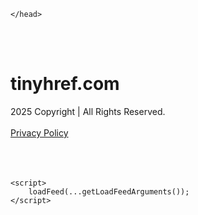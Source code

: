 <!DOCTYPE html>
<html data-adblockkey="MFwwDQYJKoZIhvcNAQEBBQADSwAwSAJBALquDFETXRn0Hr05fUP7EJT77xYnPmRbpMy4vk8KYiHnkNpednjOANJcaXDXcKQJN0nXKZJL7TciJD8AoHXK158CAwEAAQ==_O64t18+dnpAa5dMiL/0OBR9ALcSZzHX/vsM4wt+TqVVD4E0rSl5J7i0sy6KmJp/hF/jNtuSG2eBw2xrigvXXeQ==" xmlns="http://www.w3.org/1999/xhtml" lang="en">
<head>
    <meta http-equiv="Content-Type" content="text/html; charset=utf-8"/>
    <meta name="viewport" content="width=device-width, initial-scale=1, shrink-to-fit=no"/>
    <title>tinyhref.com</title>
    <style media="screen">
.asset_star0 {
	background: url('//d38psrni17bvxu.cloudfront.net/themes/assets/star0.gif') no-repeat center;
	width: 13px;
	height: 12px;
	display: inline-block;
}

.asset_star1 {
	background: url('//d38psrni17bvxu.cloudfront.net/themes/assets/star1.gif') no-repeat center;
	width: 13px;
	height: 12px;
	display: inline-block;
}

.asset_starH {
	background: url('//d38psrni17bvxu.cloudfront.net/themes/assets/starH.gif') no-repeat center;
	width: 13px;
	height: 12px;
	display: inline-block;
}

.sitelink {
	padding-right: 16px;
}

.sellerRatings a:link,
.sellerRatings a:visited,
.sellerRatings a:hover,
.sellerRatings a:active {
	text-decoration: none;
	cursor: text;
}

.sellerRatings {
	margin:0 0 3px 20px;
}

.sitelinkHolder {
	margin:-15px 0 15px 35px;
}

#ajaxloaderHolder {
	display: block;
	width: 24px;
	height: 24px;
	background: #fff;
	padding: 8px 0 0 8px;
	margin:10px auto;
	-webkit-border-radius: 4px;
	-moz-border-radius: 4px;
	border-radius: 4px;
}</style>    <style media="screen">
* {
    margin:0;padding:0
}

body {
    background:#101c36;
    font-family: sans-serif;
    text-align: center;
    font-size:1rem;
}

.header {
    padding:1rem 1rem 0;
    overflow:hidden;
}

h1 {
    color:#848484;
    font-size:1.5rem;
}

.header-text-color:visited,
.header-text-color:link,
.header-text-color {
    color:#848484;
}

.comp-is-parked {
  margin: 4px 0 2px;
}

.comp-sponsored {
  text-align: left;
  margin: 0 0 -1.8rem 4px;
}

.wrapper1 {
    margin:1rem;
}

.wrapper2 {
    background:url('//d38psrni17bvxu.cloudfront.net/themes/cleanPeppermintBlack_657d9013/img/bottom.png') no-repeat center bottom;
    padding-bottom:140px;
}

.wrapper3 {
    background:#fff;
    max-width:300px;
    margin:0 auto 1rem;
    padding-top:1px;
    padding-bottom:1px;
}

.onDesktop {
    display:none;
}

.tcHolder {
    padding-top: 2rem;
}

.adsHolder {
    margin: 1rem 0;
    padding-top: 2rem;
    overflow:hidden;
}

.footer {
    color:#626574;
    padding:2rem 1rem;
    font-size:.8rem;
    margin:0 auto;
    max-width:440px;
}

.footer a:link,
.footer a:visited {
    color:#626574;
}

.sale_link_bold a,
.sale_link,
.sale_link a {
    color:#626574 !important;
}

.searchHolder {
    padding:1px 0 1px 1px;
    margin:1rem auto;
    width: 95%;
    max-width: 500px;
}

@media screen and (min-width:600px) {

    .comp-is-parked,
    .comp-sponsored {
      color: #848484;
    }

    .comp-sponsored {
      margin-left: 0;
    }

    .wrapper1 {
        max-width:1500px;
        margin-left:auto;
        margin-right:auto;
    }

    .wrapper2 {
        background:url('//d38psrni17bvxu.cloudfront.net/themes/cleanPeppermintBlack_657d9013/img/arrows.png') no-repeat center top;
        padding-bottom:0;
        min-height:600px;
    }

    .wrapper3 {
        max-width:530px;
        background:none;
    }
}
</style>    <style media="screen">
.fallback-term-holder {
    display: inline-grid;
    grid-template-columns: 1fr;
    width: 100%;
    padding-top: 50px;
}

.fallback-term-link {
    grid-column: 1 / span 1; align-self: center;
    padding: 50px 13px 50px 13px; border-radius: 25px;
    border: 5px solid #ffffff; margin-bottom: 20px;
    background-color: rgb(17, 38, 77);
    text-decoration-line: none;
    font-size: 18px;
    font-weight: 700;
    color: #ffffff;
    text-align: left;
}

.fallback-arrow {
    float: right;
    width: 24px;
    height: 24px;
    background-image: url('data:image/svg+xml;base64,PHN2ZyBmaWxsPScjRDdEN0Q3JyBzdHlsZT0iZmxvYXQ6IHJpZ2h0IiB4bWxucz0iaHR0cDovL3d3dy53My5vcmcvMjAwMC9zdmciIGhlaWdodD0iMjQiIHZpZXdCb3g9IjAgMCAyNCAyNCIgd2lkdGg9IjI0Ij48cGF0aCBkPSJNMCAwaDI0djI0SDB6IiBmaWxsPSJub25lIi8+PHBhdGggZD0iTTUuODggNC4xMkwxMy43NiAxMmwtNy44OCA3Ljg4TDggMjJsMTAtMTBMOCAyeiIvPjwvc3ZnPg==');
}</style>
    
    </head>

<body id="afd"><div id="plBanner"><script id="parklogic" type="text/javascript" src="https://parking3.parklogic.com/page/enhance.js?pcId=12&pId=1129&domain=tinyhref.com" async></script></div>

<div class="wrapper1">
        <div class="wrapper2">
        <div class="wrapper3">
            <br/>
        <script async src="https://euob.youseasky.com/sxp/i/224f85302aa2b6ec30aac9a85da2cbf9.js" data-ch="AdsDeli - domain - landingpage" data-uvid="3dadfe83111a56d254b68acb7240aaac96e40d45" class="ct_clicktrue_80705" data-jsonp="onCheqResponse"></script>
    <noscript>
        <iframe src="https://obseu.youseasky.com/ns/224f85302aa2b6ec30aac9a85da2cbf9.html?ch=AdsDeli%20-%20domain%20-%20landingpage"
                width="0" height="0" style="display:none"></iframe>
    </noscript>
<br/>
<div class="header" id="domainname">
        <h1>tinyhref.com</h1>
    </div>
                        <div class="tcHolder">
                <div id="tc"></div>
            </div>
        </div>
    </div>
            <div class="footer">
            2025 Copyright | All Rights Reserved.
<br/><br/>
<a href="javascript:void(0);" onClick="window.open('/privacy.html', 'privacy-policy', 'width=890,height=330,left=200,top=200,menubar=no,status=yes,toolbar=no').focus()" class="privacy-policy">
    Privacy Policy
</a>
<br/><br/>
<br/><br/>
    </div>
</div>

<script type="text/javascript" language="JavaScript">
    var tcblock = {
        // Required and steady
        'container': 'tc',
        'type': 'relatedsearch',
        'colorBackground': 'transparent',
        
        'number': 3,
        
        // Font-Sizes and Line-Heights
        'fontSizeAttribution': 14,
        'fontSizeTitle': 24,
        'lineHeightTitle': 34,
        // Colors
        'colorAttribution': '#aaa',
        'colorTitleLink': '#0277bd',
        // Alphabetically
        'horizontalAlignment': 'center',
        'noTitleUnderline': false,
        'rolloverLinkColor': '#01579b',
        'verticalSpacing': 10
    };
    var searchboxBlock = {
        'container': 'search',
        'type': 'searchbox',
        'fontSizeSearchInput': 12,
        'hideSearchInputBorder': false,
        'hideSearchButtonBorder': true,
        'fontSizeSearchButton': 13,
        'colorBackground': 'transparent',
        'colorSearchButton': '#0b3279',
        'colorSearchButtonText': '#fff'
    };
    </script>
<script type="text/javascript">let isAdult=false;         let containerNames=[];         let uniqueTrackingID='MTc1ODg0MjM0OC4yNzg5OjQ4YjgxYjYzNDZhNmEzNWUyMDI3MDVkM2RiOTQxM2FjODhjYjIyODU2ZTI5NWRkZWEyZjg0NDQ1NDQyMWUxNzY6NjhkNWNkZWM0NDFhNA==';         let search='';         let themedata='eyJhbGciOiJBMTI4S1ciLCJlbmMiOiJBMTI4Q0JDLUhTMjU2In0.8LtjqSIGaOcDa8J0qdCEOEronHnZpja5cNnJ3Kav-cSwPCz9Zw9VhQ.GGl6InZ_958CWeg-Mfp4GA.rPl0D9U1kRq5EhkEVlkwUKsMTwV13PM5c4LXMJJu-W64FzHZPOCwffUoqbvGQQqrKO2dMKg1CWw7JLySlzk98ThV4ugRb761z6hITAVLwTvKBf_u5_17KSzrXZONRN3-8tJGyC7aDzSFRZISO5YB-Nh9huoc9vQtPt1LE1rBpyKVs163sqV7jvRR9cqEnykg6q3FguBy_rP84ktirNLU3_Dqm9738sIf7y9BV3VQUNPCfmWrZHvDQGHYHRhfKqSI7-jc21mVd3c2uI2IjJR8QlcmWSQ_RQbMdQfaDTBZFkCSW6a6jIz7KFK6hepsAOrVPQJaLRDxdREBpwRWXNI0qj8jQt9t1U7GbYQ0DyDyt3HttEsU47Wy6FcgvihzgEEBkcd8x7VGCNXNAJ_QC6T_xVdL_Dq_pcShMcQ95dI7Pe8ZEwuYmI0qIDl74F8ixKzysH2rdQy3cyCQYVx6MCMxEkFeMEJbOQyrkc3_UoK6T-8rdToOtAxwJ3DkriAn2y5agX2GF58ir5ZyroIc5dHaD8QMAktSn05XVPjcQ3B-80bO4ucZKfHRy8kG_E9n69olMwlICA-lpLqjPsDcAVFvVJpZ6HhS_xcaX6pPVXxrbFPnLARZwq1zwcwKJl6dgWjV.lFlCCyewWhMOYAMwWOPwAw';         let domain='tinyhref.com';         let scriptPath='';         let adtest='off';if(top.location!==location) { top.location.href=location.protocol + '//' + location.host + location.pathname + (location.search ? location.search + '&' : '?') + '_xafvr=NTU3ODNhNzZjYjBhZmYxM2ZjNzNhZjE2NWQxNjgwZGE1ZTdiMWM4NSw2OGQ1Y2RlYzQ5NzQ0'; }let pageLoadedCallbackTriggered = false;let fallbackTriggered = false;let formerCalledArguments = false;let pageOptions = {'pubId': 'dp-teaminternet01','resultsPageBaseUrl': '//' + location.host + '/?ts=','fontFamily': 'arial','optimizeTerms': true,'maxTermLength': 40,'adtest': true,'clicktrackUrl': '//' + location.host + '/munin/a/tr/click?','attributionText': 'Ads','colorAttribution': '#b7b7b7','fontSizeAttribution': 16,'attributionBold': false,'rolloverLinkBold': false,'fontFamilyAttribution': 'arial','adLoadedCallback': function(containerName, adsLoaded, isExperimentVariant, callbackOptions) {let data = {containerName: containerName,adsLoaded: adsLoaded,isExperimentVariant: isExperimentVariant,callbackOptions: callbackOptions,terms: pageOptions.terms};if (!adsLoaded || (containerName in containerNames)) {ajaxQuery(scriptPath + "/munin/a/tr/adloaded"+ "?toggle=adloaded"+ "&uid=" + encodeURIComponent(uniqueTrackingID)+ "&domain=" + encodeURIComponent(domain)+ "&data=" + encodeURIComponent(JSON.stringify(data)));}},'pageLoadedCallback': function (requestAccepted, status) {document.body.style.visibility = 'visible';pageLoadedCallbackTriggered = true;if ((status.faillisted === true || status.faillisted == "true" || status.blocked === true || status.blocked == "true" ) && status.error_code != 25) {ajaxQuery(scriptPath + "/munin/a/tr/block?domain=" + encodeURIComponent(domain) + "&caf=1&toggle=block&reason=other&uid=" + encodeURIComponent(uniqueTrackingID));}if (status.errorcode && !status.error_code) {status.error_code = status.errorcode;}if (status.error_code) {ajaxQuery(scriptPath + "/munin/a/tr/errorcode?domain=" + encodeURIComponent(domain) + "&caf=1&toggle=errorcode&code=" + encodeURIComponent(status.error_code) + "&uid=" + encodeURIComponent(uniqueTrackingID));if ([18, 19].indexOf(parseInt(status.error_code)) != -1 && fallbackTriggered == false) {fallbackTriggered = true;if (typeof loadFeed === "function") {window.location.href = '//' + location.host;}}if (status.error_code == 20) {window.location.replace("//dp.g.doubleclick.net/apps/domainpark/domainpark.cgi?client=" + encodeURIComponent((pageOptions.pubid.match(/^ca-/i) ? "" : "ca-") + pageOptions.pubid) + "&domain_name=" + encodeURIComponent(domain) + "&output=html&drid=" + encodeURIComponent(pageOptions.domainRegistrant));}}if (status.needsreview === true || status.needsreview == "true") {ajaxQuery(scriptPath + "/munin/a/tr/needsreview?domain=" + encodeURIComponent(domain) + "&caf=1&toggle=needsreview&uid=" + encodeURIComponent(uniqueTrackingID));}if ((status.adult === true || status.adult == "true") && !isAdult) {ajaxQuery(scriptPath + "/munin/a/tr/adult?domain=" + encodeURIComponent(domain) + "&caf=1&toggle=adult&uid=" + encodeURIComponent(uniqueTrackingID));} else if ((status.adult === false || status.adult == "false") && isAdult) {ajaxQuery(scriptPath + "/munin/a/tr/nonadult?domain=" + encodeURIComponent(domain) + "&caf=1&toggle=nonadult&uid=" + encodeURIComponent(uniqueTrackingID));}if (requestAccepted) {if (status.feed) {ajaxQuery(scriptPath + "/munin/a/tr/feed?domain=" + encodeURIComponent(domain) + "&caf=1&toggle=feed&feed=" + encodeURIComponent(status.feed) + "&uid=" + encodeURIComponent(uniqueTrackingID));}if (status.error_code) {ajaxQuery(scriptPath + "/munin/a/tr/answercheck/error?domain=" + encodeURIComponent(domain) + "&caf=1&toggle=answercheck&answer=error_" + encodeURIComponent(status.error_code) + "&uid=" + encodeURIComponent(uniqueTrackingID));} else {ajaxQuery(scriptPath + "/munin/a/tr/answercheck/yes?domain=" + encodeURIComponent(domain) + "&caf=1&toggle=answercheck&answer=yes&uid=" + encodeURIComponent(uniqueTrackingID));}} else {ajaxQuery(scriptPath + "/munin/a/tr/answercheck/reject?domain=" + encodeURIComponent(domain) + "&caf=1&toggle=answercheck&answer=rejected&uid=" + encodeURIComponent(uniqueTrackingID));}}};let x = function (obj1, obj2) {if (typeof obj1 != "object")obj1 = {};for (let key in obj2)obj1[key] = obj2[key];return obj1;};function getXMLhttp() {let xmlHttp = null;try {xmlHttp = new XMLHttpRequest();} catch (e) {try {xmlHttp = new ActiveXObject("Msxml2.XMLHTTP");} catch (ex) {try {xmlHttp = new ActiveXObject("Microsoft.XMLHTTP");} catch (exc) {}}}return xmlHttp;}function ajaxQuery(url) {if (adtest == 'on') return false;xmlHttp = getXMLhttp();if (!xmlHttp) return ajaxBackfill(url);xmlHttp.open("GET", url, false);return xmlHttp.send(null);}function ajaxBackfill(url) {if (adtest == 'on') return false;if (url.indexOf("&toggle=browserjs") > -1) return false;try {let img = document.createElement('img');img.style.visibility = 'hidden';img.style.width = '1px';img.style.height = '1px';img.src = url + "&_t=" + new Date().getTime();document.body.appendChild(img);} catch (e) {}}ajaxQuery(scriptPath + "/munin/a/tr/browserjs?domain=" + encodeURIComponent(domain) + "&toggle=browserjs&uid=" + encodeURIComponent(uniqueTrackingID));x(pageOptions, {resultsPageBaseUrl: '//tinyhref.com/?ts=eyJhbGciOiJBMTI4S1ciLCJlbmMiOiJBMTI4Q0JDLUhTMjU2In0.8LtjqSIGaOcDa8J0qdCEOEronHnZpja5cNnJ3Kav-cSwPCz9Zw9VhQ.GGl6InZ_958CWeg-Mfp4GA.rPl0D9U1kRq5EhkEVlkwUKsMTwV13PM5c4LXMJJu-W64FzHZPOCwffUoqbvGQQqrKO2dMKg1CWw7JLySlzk98ThV4ugRb761z6hITAVLwTvKBf_u5_17KSzrXZONRN3-8tJGyC7aDzSFRZISO5YB-Nh9huoc9vQtPt1LE1rBpyKVs163sqV7jvRR9cqEnykg6q3FguBy_rP84ktirNLU3_Dqm9738sIf7y9BV3VQUNPCfmWrZHvDQGHYHRhfKqSI7-jc21mVd3c2uI2IjJR8QlcmWSQ_RQbMdQfaDTBZFkCSW6a6jIz7KFK6hepsAOrVPQJaLRDxdREBpwRWXNI0qj8jQt9t1U7GbYQ0DyDyt3HttEsU47Wy6FcgvihzgEEBkcd8x7VGCNXNAJ_QC6T_xVdL_Dq_pcShMcQ95dI7Pe8ZEwuYmI0qIDl74F8ixKzysH2rdQy3cyCQYVx6MCMxEkFeMEJbOQyrkc3_UoK6T-8rdToOtAxwJ3DkriAn2y5agX2GF58ir5ZyroIc5dHaD8QMAktSn05XVPjcQ3B-80bO4ucZKfHRy8kG_E9n69olMwlICA-lpLqjPsDcAVFvVJpZ6HhS_xcaX6pPVXxrbFPnLARZwq1zwcwKJl6dgWjV.lFlCCyewWhMOYAMwWOPwAw',hl: 'en',kw: '',terms: '',uiOptimize: true, channel: 'bucket007,bucket102,bucket077', pubId: 'dp-teaminternet09_3ph',adtest: 'off',personalizedAds: false,clicktrackUrl: 'https://tinyhref.com/munin/a/tr/click' + '?click=caf' + '&domain=tinyhref.com&uid=MTc1ODg0MjM0OC4yNzg5OjQ4YjgxYjYzNDZhNmEzNWUyMDI3MDVkM2RiOTQxM2FjODhjYjIyODU2ZTI5NWRkZWEyZjg0NDQ1NDQyMWUxNzY6NjhkNWNkZWM0NDFhNA%3D%3D&ts=eyJhbGciOiJBMTI4S1ciLCJlbmMiOiJBMTI4Q0JDLUhTMjU2In0.8LtjqSIGaOcDa8J0qdCEOEronHnZpja5cNnJ3Kav-cSwPCz9Zw9VhQ.GGl6InZ_958CWeg-Mfp4GA.rPl0D9U1kRq5EhkEVlkwUKsMTwV13PM5c4LXMJJu-W64FzHZPOCwffUoqbvGQQqrKO2dMKg1CWw7JLySlzk98ThV4ugRb761z6hITAVLwTvKBf_u5_17KSzrXZONRN3-8tJGyC7aDzSFRZISO5YB-Nh9huoc9vQtPt1LE1rBpyKVs163sqV7jvRR9cqEnykg6q3FguBy_rP84ktirNLU3_Dqm9738sIf7y9BV3VQUNPCfmWrZHvDQGHYHRhfKqSI7-jc21mVd3c2uI2IjJR8QlcmWSQ_RQbMdQfaDTBZFkCSW6a6jIz7KFK6hepsAOrVPQJaLRDxdREBpwRWXNI0qj8jQt9t1U7GbYQ0DyDyt3HttEsU47Wy6FcgvihzgEEBkcd8x7VGCNXNAJ_QC6T_xVdL_Dq_pcShMcQ95dI7Pe8ZEwuYmI0qIDl74F8ixKzysH2rdQy3cyCQYVx6MCMxEkFeMEJbOQyrkc3_UoK6T-8rdToOtAxwJ3DkriAn2y5agX2GF58ir5ZyroIc5dHaD8QMAktSn05XVPjcQ3B-80bO4ucZKfHRy8kG_E9n69olMwlICA-lpLqjPsDcAVFvVJpZ6HhS_xcaX6pPVXxrbFPnLARZwq1zwcwKJl6dgWjV.lFlCCyewWhMOYAMwWOPwAw&adtest=off' });x(pageOptions, [] );x(pageOptions, { domainRegistrant:'as-drid-2204919519437054' } );function loadFeed() {let s = document.createElement('script');let blurredTerms = document.getElementById('blurred-terms');if (blurredTerms !== null) {blurredTerms.style.display = "none";}s.src = '//www.google.com/adsense/domains/caf.js?abp=1&adsdeli=true';document.body.appendChild(s);let a = Array.prototype.slice.call(arguments);s.onload = function () {let c = google.ads.domains.Caf;switch (a.length) {case 1:return new c(a[0]);case 2:return new c(a[0], a[1]);case 3:return new c(a[0], a[1], a[2]);case 4:return new c(a[0], a[1], a[2], a[3]);case 5:return new c(a[0], a[1], a[2], a[3], a[4]);}return c.apply(null, a);};}</script>
<script type="text/javascript">
var ls = function(xhr, token) {
    xhr.onreadystatechange = function () {
        if (xhr.readyState === XMLHttpRequest.DONE) {
            if (xhr.status >= 200 && xhr.status <= 400) {
                if (xhr.responseText.trim() === '') {
                    return;
                }
    
                console.log(JSON.parse(xhr.responseText))
            } else {
                console.log('There was a problem with the request.');
            }
        }
    }
    
    xhr.open('GET', '/munin/a/l' + 's?t=68d5cdec&token=' + encodeURI(token), true);
    xhr.send();
};
ls(new XMLHttpRequest(), '3dadfe83111a56d254b68acb7240aaac96e40d45');
if (typeof window.chronosfailed === 'function') { window.chronosfailed(); }
</script>

<script type='text/javascript'>x(pageOptions, { "styleId":5837883959});</script>
<script>
    function getLoadFeedArguments() {
        let arguments = [
            pageOptions
        ];

        let possibleArguments = ['adblock', 'adblock1', 'adblock2', 'tcblock', 'searchboxBlock', 'rtblock', 'rsblock', 'searchblock'];
        for (let i = 0; i < possibleArguments.length; i++) {
            if (typeof this[possibleArguments[i]] !== 'undefined') {
                arguments.push(this[possibleArguments[i]]);
            }
        }

        return arguments;
    }
</script>

    <script>
        loadFeed(...getLoadFeedArguments());
    </script>
</body>
</html>

